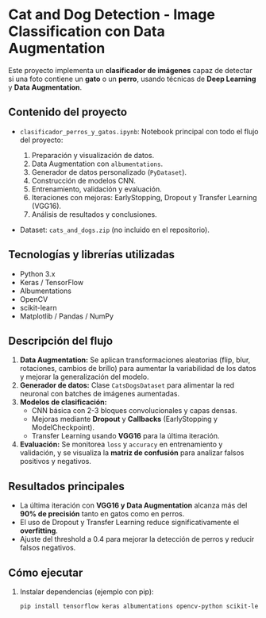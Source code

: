 # Cat and Dog Detection - Image Classification con Data Augmentation

Este proyecto implementa un **clasificador de imágenes** capaz de detectar si una foto contiene un **gato** o un **perro**, usando técnicas de **Deep Learning** y **Data Augmentation**.

## Contenido del proyecto

- `clasificador_perros_y_gatos.ipynb`: Notebook principal con todo el flujo del proyecto:
  1. Preparación y visualización de datos.
  2. Data Augmentation con `albumentations`.
  3. Generador de datos personalizado (`PyDataset`).
  4. Construcción de modelos CNN.
  5. Entrenamiento, validación y evaluación.
  6. Iteraciones con mejoras: EarlyStopping, Dropout y Transfer Learning (VGG16).
  7. Análisis de resultados y conclusiones.

- Dataset: `cats_and_dogs.zip` (no incluido en el repositorio).

## Tecnologías y librerías utilizadas

- Python 3.x
- Keras / TensorFlow
- Albumentations
- OpenCV
- scikit-learn
- Matplotlib / Pandas / NumPy

## Descripción del flujo

1. **Data Augmentation:** Se aplican transformaciones aleatorias (flip, blur, rotaciones, cambios de brillo) para aumentar la variabilidad de los datos y mejorar la generalización del modelo.
2. **Generador de datos:** Clase `CatsDogsDataset` para alimentar la red neuronal con batches de imágenes aumentadas.
3. **Modelos de clasificación:**
   - CNN básica con 2-3 bloques convolucionales y capas densas.
   - Mejoras mediante **Dropout** y **Callbacks** (EarlyStopping y ModelCheckpoint).
   - Transfer Learning usando **VGG16** para la última iteración.
4. **Evaluación:** Se monitorea `loss` y `accuracy` en entrenamiento y validación, y se visualiza la **matriz de confusión** para analizar falsos positivos y negativos.

## Resultados principales

- La última iteración con **VGG16 y Data Augmentation** alcanza más del **90% de precisión** tanto en gatos como en perros.
- El uso de Dropout y Transfer Learning reduce significativamente el **overfitting**.
- Ajuste del threshold a 0.4 para mejorar la detección de perros y reducir falsos negativos.

## Cómo ejecutar

1. Instalar dependencias (ejemplo con pip):
   ```bash
   pip install tensorflow keras albumentations opencv-python scikit-learn matplotlib pandas numpy

